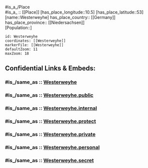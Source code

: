 ﻿---
confidential: public
isDeleted: false
location:
- 53
- 10.5
mapmarker: city
mapzoom:
- 7
- 12
SpocWebEntityId: 35576
tags:
- geo/City
type: City
---

#is_a_/Place  
#is_a_ :: [[Place]] 
[has_place_longitude::10.5] 
[has_place_latitude::53] 
[name::Westerweyhe] 
has_place_country:: [[Germany]]  
has_place_province:: [[Niedersachsen]]  
[Population::] 



```leaflet
id: Westerweyhe
coordinates: [[Westerweyhe]] 
markerFile: [[Westerweyhe]] 
defaultZoom: 11 
maxZoom: 18
```


## Confidential Links & Embeds: 

### #is_/same_as :: [Westerweyhe](/_Standards/Earth/Continent/Europe/Europe~Central/Germany/Germany~West/Niedersachsen/counties~Niedersachsen/Uelzen/cities~Uelzen/Uelzen-city/boroughs~Uelzen/Westerweyhe.md) 

### #is_/same_as :: [Westerweyhe.public](/_public/Earth/Continent/Europe/Europe~Central/Germany/Germany~West/Niedersachsen/counties~Niedersachsen/Uelzen/cities~Uelzen/Uelzen-city/boroughs~Uelzen/Westerweyhe.public.md) 

### #is_/same_as :: [Westerweyhe.internal](/_internal/Earth/Continent/Europe/Europe~Central/Germany/Germany~West/Niedersachsen/counties~Niedersachsen/Uelzen/cities~Uelzen/Uelzen-city/boroughs~Uelzen/Westerweyhe.internal.md) 

### #is_/same_as :: [Westerweyhe.protect](/_protect/Earth/Continent/Europe/Europe~Central/Germany/Germany~West/Niedersachsen/counties~Niedersachsen/Uelzen/cities~Uelzen/Uelzen-city/boroughs~Uelzen/Westerweyhe.protect.md) 

### #is_/same_as :: [Westerweyhe.private](/_private/Earth/Continent/Europe/Europe~Central/Germany/Germany~West/Niedersachsen/counties~Niedersachsen/Uelzen/cities~Uelzen/Uelzen-city/boroughs~Uelzen/Westerweyhe.private.md) 

### #is_/same_as :: [Westerweyhe.personal](/_personal/Earth/Continent/Europe/Europe~Central/Germany/Germany~West/Niedersachsen/counties~Niedersachsen/Uelzen/cities~Uelzen/Uelzen-city/boroughs~Uelzen/Westerweyhe.personal.md) 

### #is_/same_as :: [Westerweyhe.secret](/_secret/Earth/Continent/Europe/Europe~Central/Germany/Germany~West/Niedersachsen/counties~Niedersachsen/Uelzen/cities~Uelzen/Uelzen-city/boroughs~Uelzen/Westerweyhe.secret.md)

